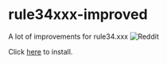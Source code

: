 # rule34xxx-improved
A lot of improvements for rule34.xxx  ![Reddit](https://www.redditstatic.com/desktop2x/img/favicon/favicon-16x16.png)

Click [here](https://github.com/kekxd666/rule34xxx-improved/raw/main/rule34_improved.user.js) to install.
